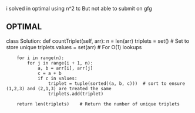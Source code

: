 i solved in optimal using n^2 tc
But not able to submit on gfg

OPTIMAL
-------

class Solution:
    def countTriplet(self, arr):
        n = len(arr)
        triplets = set()        # Set to store unique triplets
        values = set(arr)       # For O(1) lookups

        for i in range(n):
            for j in range(i + 1, n):
                a, b = arr[i], arr[j]
                c = a + b
                if c in values:
                    triplet = tuple(sorted((a, b, c)))  # sort to ensure (1,2,3) and (2,1,3) are treated the same
                    triplets.add(triplet)

        return len(triplets)    # Return the number of unique triplets

